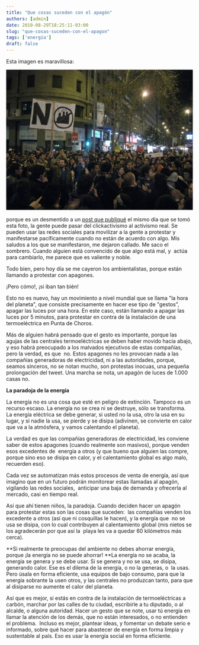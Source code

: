 ```yaml
---
title: "Que cosas suceden con el apagón"
authors: [admin]
date: 2010-08-29T18:25:11-03:00
slug: "que-cosas-suceden-con-el-apagon"
tags: ['energía']
draft: false
---
```


Esta imagen es maravillosa:

![protestas anti termo eléctricas](no-termo1.jpg)

porque es un desmentido a un [post que
publiqué](http://www.lnds.net/blog/2010/08/inactivismo-digital-2.html)
el mismo día que se tomó esta foto, la gente puede pasar del
clickactivismo al activismo real. Se pueden usar las redes sociales para
movilizar a la gente a protestar y manifestarse pacíficamente cuando no
están de acuerdo con algo. Mis saludos a los que se manifestaron, me
dejaron callado. Me saco el sombrero. Cuando alguien está convencido de
que algo está mal, y  actúa para cambiarlo, me parece que es valiente y
noble.

Todo bien, pero hoy día se me cayeron los ambientalistas, porque están
llamando a protestar con apagones.

¡Pero cómo!, ¡si iban tan bién!

Esto no es nuevo, hay un movimiento a nivel mundial que se llama \"la
hora del planeta\", que consiste precisamente en hacer ese tipo de
\"gestos\", apagar las luces por una hora. En este caso, están llamando
a apagar las luces por 5 minutos, para protestar en contra de la
instalación de una termoeléctrica en Punta de Choros.

Más de alguien habrá pensado que el gesto es importante, porque las
agujas de las centrales termoeléctricas se deben haber movido hacia
abajo, y eso habrá preocupado a los malvados ejecutivos de estas
compañías, pero la verdad, es que  no. Estos apagones no les provocan
nada a las compañías generadoras de electrícidad, ni a las autoridades,
porque, seamos sinceros, no se notan mucho, son protestas inocuas, una
pequeña prolongación del tweet. Una marcha se nota, un apagón de luces
de 1.000 casas no.

**La paradoja de la energía**

La energía no es una cosa que esté en peligro de extinción. Tampoco es
un recurso escaso. La energía no se crea ni se destruye, sólo se
transforma. La energía eléctrica se debe generar, si usted no la usa,
otro la usa en su lugar, y si nadie la usa, se pierde y se disipa
(adivinen, se convierte en calor que va a la atmósfera, y vamos
calentando el planeta).

La verdad es que las compañías generadoras de electricidad, les conviene
saber de estos apagones (cuando realmente son masivos), porque venden
esos excedentes de  energía a otros (y que bueno que alguien las compre,
porque sino eso se disipa en calor, y el calentamiento global es algo
malo, recuerden eso).

Cada vez se automatizan más estos procesos de venta de energía, así que
imagino que en un futuro podrán monitorear estas llamadas al apagón,
vigilando las redes sociales,  anticipar una baja de demanda y ofrecerla
al mercado, casi en tiempo real.

Así que ahí tienen niños, la paradoja. Cuando deciden hacer un apagón
para protestar estas son las cosas que suceden:  las compañías venden
los excedente a otros (así que ni cosquillas le hacen), y la energía que
 no se usa se disipa, con lo cual contribuyen al calentamiento global
(mis nietos se los agradecerán por que así la  playa les va a quedar 60
kilómetros más cerca).

*\*Si realmente te preocupas del ambiente no debes ahorrar energía,
porque ¡la energía no se puede ahorrar! \**La energía no se acaba, la
energía se genera y se debe usar. Si se genera y no se usa, se disipa,
generando calor. Ese es el dilema de la energía, o no la generas, o  la
usas. Pero úsala en forma eficiente, usa equipos de bajo consumo, para
que la energía sobrante la usen otros, y las centrales no produzcan
tanto, para que al disiparse no aumente el calor del planeta.

Así que es mejor, si estás en contra de la instalación de
termoeléctricas a carbón, marchar por las calles de tu ciudad,
escribirle a tu diputado, o al alcalde, o alguna autoridad. Hacer un
gesto que se note, usar tú energía en llamar la atención de los demás,
que no están interesados, o no entienden el problema.  Incluso es mejor,
plantear ideas, y fomentar un debate serio e informado, sobre qué hacer
para abastecer de energía en forma limpia y sustentable al país. Eso es
usar la energía social en forma eficiente.

